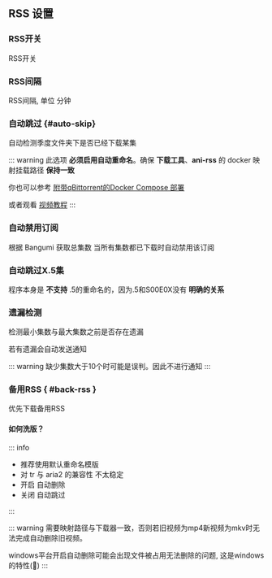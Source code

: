 ## RSS 设置

### RSS开关

RSS开关

### RSS间隔

RSS间隔, 单位 分钟

### 自动跳过 {#auto-skip}

自动检测季度文件夹下是否已经下载某集

::: warning
此选项 **必须启用自动重命名**。确保 **下载工具**、**ani-rss** 的 docker 映射挂载路径 **保持一致**

你也可以参考 [附带qBittorrent的Docker Compose 部署](/deploy/docker#all-docker-compose)

或者观看 [视频教程](/deploy/docker#video)
:::

### 自动禁用订阅

根据 Bangumi 获取总集数 当所有集数都已下载时自动禁用该订阅

### 自动跳过X.5集

程序本身是 **不支持** .5的重命名的，因为.5和S00E0X没有 **明确的关系**

### 遗漏检测

检测最小集数与最大集数之前是否存在遗漏

若有遗漏会自动发送通知

::: warning
缺少集数大于10个时可能是误判。因此不进行通知
:::

### 备用RSS { #back-rss }

优先下载备用RSS

#### 如何洗版？

::: info

- 推荐使用默认重命名模版
- 对 tr 与 aria2 的兼容性 不太稳定
- 开启 自动删除
- 关闭 自动跳过

:::



::: warning
需要映射路径与下载器一致，否则若旧视频为mp4新视频为mkv时无法完成自动删除旧视频。

windows平台开启自动删除可能会出现文件被占用无法删除的问题, 这是windows的特性(💩)
:::

